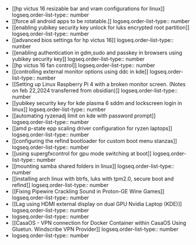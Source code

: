 - [[hp victus 16 resizable bar and vram configurations for linux]]
  logseq.order-list-type:: number
- [[force all android apps to be rotatable.]]
  logseq.order-list-type:: number
- [[enabling yubikey security key unlock for luks encrypted root partition]]
  logseq.order-list-type:: number
- [[advanced bios settings for hp victus 16]]
  logseq.order-list-type:: number
- [[enabling authentication in gdm,sudo and passkey in browsers using yubikey security key]]
  logseq.order-list-type:: number
- [[hp victus 16 fan control]]
  logseq.order-list-type:: number
- [[controlling external monitor options using ddc in kde]]
  logseq.order-list-type:: number
- [[Setting up Linux Raspberry Pi 4 with a broken monitor screen. (Notes on feb 22,2024 transferred from obsidian)]]
  logseq.order-list-type:: number
- [[yubikey security key for kde plasma 6 sddm and lockscreen login in linux]]
  logseq.order-list-type:: number
- [[automating ryzenadj limit on kde with password prompt]]
  logseq.order-list-type:: number
- [[amd p-state epp scaling driver configuration for ryzen laptops]]
  logseq.order-list-type:: number
- [[configuring the refind bootloader for custom boot menu stanzas]]
  logseq.order-list-type:: number
- [[using supergfxcontrol for gpu mode switching at boot]]
  logseq.order-list-type:: number
- [[mounting samba shared folders in linux]]
  logseq.order-list-type:: number
- [[installing arch linux with btrfs, luks with tpm2.0, secure boot and refind]]
  logseq.order-list-type:: number
- [[Fixing Pipewire Crackling Sound in Proton-GE Wine Games]]
  logseq.order-list-type:: number
- [[Lag using HDMI external display on dual GPU Nvidia Laptop (KDE)]]
  logseq.order-list-type:: number
- logseq.order-list-type:: number
- [[CasaOS - VPN connection for Docker Container within CasaOS Using Gluetun. Windscribe VPN Provider]]
  logseq.order-list-type:: number
- logseq.order-list-type:: number